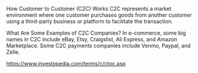 
How Customer to Customer (C2C) Works
C2C represents a market environment where one customer purchases goods from another customer using a third-party business or platform to facilitate the transaction.

What Are Some Examples of C2C Companies?
In e-commerce, some big names in C2C include eBay, Etsy, Craigslist, Ali Express, and Amazon Marketplace. Some C2C payments companies include Venmo, Paypal, and Zelle.

https://www.investopedia.com/terms/c/ctoc.asp